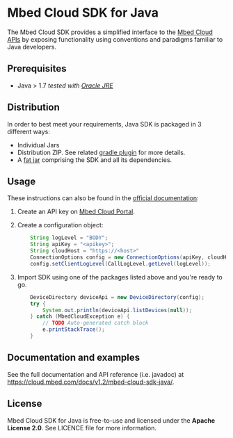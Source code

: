 # Mbed Cloud SDK for Java

The Mbed Cloud SDK provides a simplified interface to the [Mbed Cloud APIs](https://www.mbed.com/en/platform/cloud/) by exposing functionality using conventions and paradigms familiar to Java developers.

## Prerequisites

* Java > 1.7   _tested with [Oracle JRE](http://www.oracle.com/technetwork/java/javase/downloads/index.html)_

## Distribution
In order to best meet your requirements, Java SDK is packaged in 3 different ways:
* Individual Jars
* Distribution ZIP. See related [gradle plugin](https://docs.gradle.org/current/userguide/javaLibraryDistribution_plugin.html) for more details.
* A [fat jar](https://github.com/johnrengelman/shadow) comprising the SDK and all its dependencies.
## Usage

These instructions can also be found in the [official documentation](https://s3-us-west-2.amazonaws.com/mbed-cloud-sdk-java/index.html#quickstart):

1. Create an API key on [Mbed Cloud Portal](https://portal.mbedcloud.com/).

2. Create a configuration object:

    ```java
        String logLevel = "BODY";
        String apiKey = "<apikey>";
        String cloudHost = "https://<host>"
        ConnectionOptions config = new ConnectionOptions(apiKey, cloudHost);
        config.setClientLogLevel(CallLogLevel.getLevel(logLevel));
    ```

3. Import SDK using one of the packages listed above and you're ready to go.

    ```java
        DeviceDirectory deviceApi = new DeviceDirectory(config);
        try {
            System.out.println(deviceApi.listDevices(null));
        } catch (MbedCloudException e) {
            // TODO Auto-generated catch block
            e.printStackTrace();
        }
    ```

## Documentation and examples

See the full documentation and API reference (i.e. javadoc) at https://cloud.mbed.com/docs/v1.2/mbed-cloud-sdk-java/.

## License

Mbed Cloud SDK for Java is free-to-use and licensed under the **Apache License
2.0**. See LICENCE file for more information.